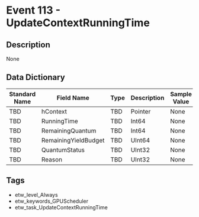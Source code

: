 # Event 113 - UpdateContextRunningTime

## Description
None

## Data Dictionary
|Standard Name|Field Name|Type|Description|Sample Value|
|---|---|---|---|---|
|TBD|hContext|TBD|Pointer|None|None|
|TBD|RunningTime|TBD|Int64|None|None|
|TBD|RemainingQuantum|TBD|Int64|None|None|
|TBD|RemainingYieldBudget|TBD|UInt64|None|None|
|TBD|QuantumStatus|TBD|UInt32|None|None|
|TBD|Reason|TBD|UInt32|None|None|

## Tags
* etw_level_Always
* etw_keywords_GPUScheduler
* etw_task_UpdateContextRunningTime